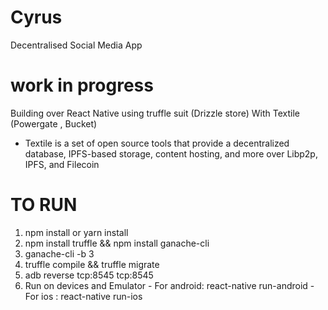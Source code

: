 # Cyrus
Decentralised Social Media App

# work in progress
Building over React Native using truffle suit (Drizzle store)
With Textile (Powergate , Bucket) 
- Textile is a set of open source tools that provide a decentralized database, IPFS-based storage, content hosting, and more over Libp2p, IPFS, and Filecoin

# TO RUN
  1. npm install or yarn install
  2. npm install truffle && npm install ganache-cli
  3. ganache-cli -b 3
  4. truffle compile && truffle migrate
  5. adb reverse tcp:8545 tcp:8545
  6. Run on devices and Emulator
    - For android: react-native run-android
    - For ios : react-native run-ios
    
      

